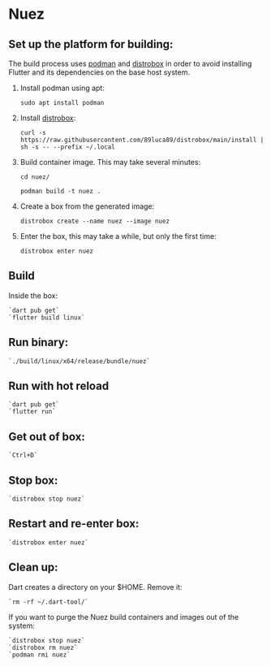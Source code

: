 # Nuez 

## Set up the platform for building: 

The build process uses [podman](https://podman.io/) and [distrobox](https://github.com/89luca89/distrobox?tab=readme-ov-file#installation) in order to avoid installing Flutter and its dependencies on the base host system.

1. Install podman using apt:

    `sudo apt install podman`
    
2. Install [distrobox](https://github.com/89luca89/distrobox?tab=readme-ov-file#installation):

    `curl -s https://raw.githubusercontent.com/89luca89/distrobox/main/install | sh -s -- --prefix ~/.local`

3. Build container image. This may take several minutes:

    `cd nuez/`

    `podman build -t nuez .`

4. Create a box from the generated image:

    `distrobox create --name nuez --image nuez`

5. Enter the box, this may take a while, but only the first time:

    `distrobox enter nuez`

## Build

Inside the box:
    
    `dart pub get`
    `flutter build linux`

## Run binary:

    `./build/linux/x64/release/bundle/nuez`

## Run with hot reload

    `dart pub get`
    `flutter run`

## Get out of box:

    `Ctrl+D`

## Stop box:

    `distrobox stop nuez`

## Restart and re-enter box:

    `distrobox enter nuez`

## Clean up:

Dart creates a directory on your $HOME. Remove it:

    `rm -rf ~/.dart-tool/`

If you want to purge the Nuez build containers and images out of the system:

    `distrobox stop nuez`
    `distrobox rm nuez`
    `podman rmi nuez`


